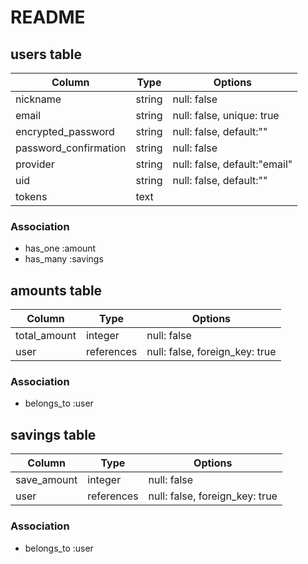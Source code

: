 # README

## users table
|Column               |Type   |Options                     |
|---------------------|-------|----------------------------|
|nickname             |string |null: false                 |
|email                |string |null: false, unique: true   |
|encrypted_password   |string |null: false, default:""     |
|password_confirmation|string |null: false                 |
|provider             |string |null: false, default:"email"|
|uid                  |string |null: false, default:""     |
|tokens               |text   |                            |

### Association
- has_one :amount
- has_many :savings

## amounts table
|Column               |Type       |Options                       |
|---------------------|-----------|------------------------------|
|total_amount         |integer    |null: false                   |
|user                 |references |null: false, foreign_key: true|

### Association
- belongs_to :user


## savings table
|Column               |Type       |Options                       |
|---------------------|-----------|------------------------------|
|save_amount          |integer    |null: false                   |
|user                 |references |null: false, foreign_key: true|

### Association
- belongs_to :user
